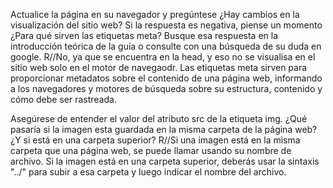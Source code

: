 Actualice la página en su navegador y pregúntese ¿Hay cambios en la visualización del sitio web? Si la
respuesta es negativa, piense un momento ¿Para qué sirven las etiquetas meta? Busque esa respuesta en la
introducción teórica de la guía o consulte con una búsqueda de su duda en google.
R//No, ya que se encuentra en la head, y eso no se visualisa en el sitio web solo en el motor de navegaodr.
Las etiquetas meta sirven para proporcionar metadatos sobre el contenido de una página web, informando a los navegadores y motores de búsqueda sobre su estructura, contenido y cómo debe ser rastreada.

Asegúrese de entender el valor del atributo src de la etiqueta img. ¿Qué pasaría si la imagen esta guardada
en la misma carpeta de la página web? ¿Y si está en una carpeta superior? 
R//Si una imagen está en la misma carpeta que una página web, se puede llamar usando su nombre de archivo. 
Si la imagen está en una carpeta superior, deberás usar la sintaxis "../" para subir a esa carpeta y luego indicar el nombre del archivo. 
